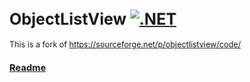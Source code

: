 # ObjectListView [![.NET](https://github.com/Furtif/ObjectListView/actions/workflows/dotnet.yml/badge.svg)](https://github.com/Furtif/ObjectListView/actions)
This is a fork of https://sourceforge.net/p/objectlistview/code/
### [Readme](http://objectlistview.sourceforge.net/cs/index.html)
